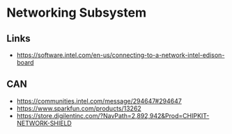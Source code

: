 Networking Subsystem
==

## Links

- https://software.intel.com/en-us/connecting-to-a-network-intel-edison-board

## CAN

- https://communities.intel.com/message/294647#294647
- https://www.sparkfun.com/products/13262
- https://store.digilentinc.com/?NavPath=2,892,942&Prod=CHIPKIT-NETWORK-SHIELD
